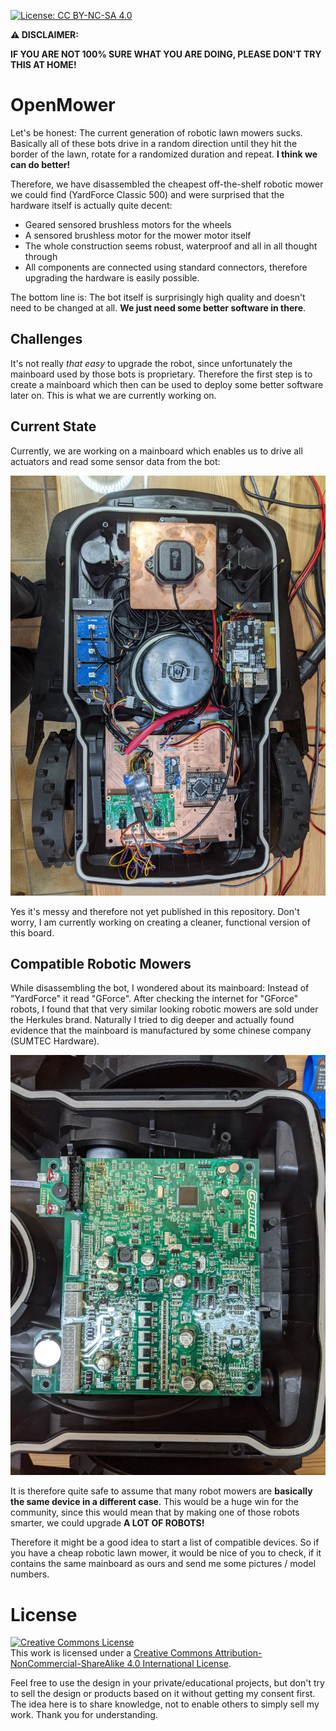 [![License: CC BY-NC-SA 4.0](https://img.shields.io/badge/License-CC%20BY--NC--SA%204.0-lightgrey.svg)](https://creativecommons.org/licenses/by-nc-sa/4.0/)

**:warning: DISCLAIMER:**

**IF YOU ARE NOT 100% SURE WHAT YOU ARE DOING, PLEASE DON'T TRY THIS AT HOME!**



# OpenMower

Let's be honest: The current generation of robotic lawn mowers sucks. Basically all of these bots drive in a random direction until they hit the border of the lawn, rotate for a randomized duration and repeat. **I think we can do better!**


Therefore, we have disassembled the cheapest off-the-shelf robotic mower  we could find (YardForce Classic 500) and were surprised that the hardware itself is actually quite decent:
- Geared sensored brushless motors for the wheels
- A sensored brushless motor for the mower motor itself
- The whole construction seems robust, waterproof and all in all thought through
- All components are connected using standard connectors, therefore upgrading the hardware is easily possible.

The bottom line is: The bot itself is surprisingly high quality and doesn't need to be changed at all. **We just need some better software in there**.


## 

## Challenges
It's not really *that easy* to upgrade the robot, since unfortunately the mainboard used by those bots is proprietary. Therefore the first step is to create a mainboard which then can be used to deploy some better software later on. This is what we are currently working on.



## Current State
Currently, we are working on a mainboard which enables us to drive all actuators and read some sensor data from the bot:



![Current State of the Robot](./img/robot_current_state.jpg)



Yes it's messy and therefore not yet published in this repository. Don't worry, I am currently working on creating a cleaner, functional version of this board.





## Compatible Robotic Mowers

While disassembling the bot, I wondered about its mainboard: Instead of "YardForce" it read "GForce". After checking the internet for "GForce" robots, I found that that very similar looking robotic mowers are sold under the Herkules brand. Naturally I tried to dig deeper and actually found evidence that the mainboard is manufactured by some chinese company (SUMTEC Hardware).



![GForce Robot Mower Mainboard](./img/mainboard.jpg)



It is therefore quite safe to assume that many robot mowers are **basically the same device in a different case**. This would be a huge win for the community, since this would mean that by making one of those robots smarter, we could upgrade **A LOT OF ROBOTS!**

Therefore it might be a good idea to start a list of compatible devices. So if you have a cheap robotic lawn mower, it would be nice of you to check, if it contains the same mainboard as ours and send me some pictures / model numbers.



# License

<a rel="license" href="http://creativecommons.org/licenses/by-nc-sa/4.0/"><img alt="Creative Commons License" style="border-width:0" src="https://i.creativecommons.org/l/by-nc-sa/4.0/88x31.png" /></a><br />This work is licensed under a <a rel="license" href="http://creativecommons.org/licenses/by-nc-sa/4.0/">Creative Commons Attribution-NonCommercial-ShareAlike 4.0 International License</a>.

Feel free to use the design in your private/educational projects, but don't try to sell the design or products based on it without getting my consent first. The idea here is to share knowledge, not to enable others to simply sell my work. Thank you for understanding.